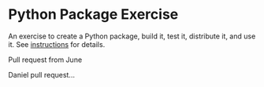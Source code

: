# Python Package Exercise

An exercise to create a Python package, build it, test it, distribute it, and use it. See [instructions](./instructions.md) for details.

Pull request from June

Daniel pull request...